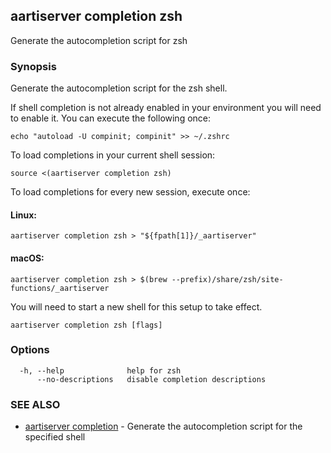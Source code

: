 ## aartiserver completion zsh

Generate the autocompletion script for zsh

### Synopsis

Generate the autocompletion script for the zsh shell.

If shell completion is not already enabled in your environment you will need
to enable it.  You can execute the following once:

	echo "autoload -U compinit; compinit" >> ~/.zshrc

To load completions in your current shell session:

	source <(aartiserver completion zsh)

To load completions for every new session, execute once:

#### Linux:

	aartiserver completion zsh > "${fpath[1]}/_aartiserver"

#### macOS:

	aartiserver completion zsh > $(brew --prefix)/share/zsh/site-functions/_aartiserver

You will need to start a new shell for this setup to take effect.


```
aartiserver completion zsh [flags]
```

### Options

```
  -h, --help              help for zsh
      --no-descriptions   disable completion descriptions
```

### SEE ALSO

* [aartiserver completion](aartiserver_completion.md)	 - Generate the autocompletion script for the specified shell


